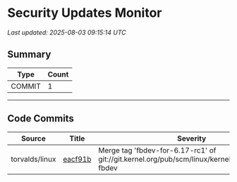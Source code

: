 # Security Updates Monitor

*Last updated: 2025-08-03 09:15:14 UTC*

## Summary
| Type | Count |
|------|-------|
| COMMIT | 1 |

---

## Code Commits

| Source | Title | Severity | Date |
|--------|-------|----------|------|
| torvalds/linux | [eacf91b](https://github.com/torvalds/linux/commit/eacf91b0c78a7113844830ed65ebf543eb9052c5) | Merge tag 'fbdev-for-6.17-rc1' of git://git.kernel.org/pub/scm/linux/kernel/git/deller/linux-fbdev | 2025-08-02 |

